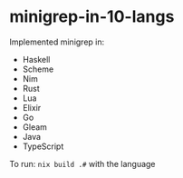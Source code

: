 # minigrep-in-10-langs
Implemented minigrep in:
- Haskell
- Scheme
- Nim
- Rust
- Lua
- Elixir
- Go
- Gleam
- Java
- TypeScript

To run: `nix build .#` with the language
